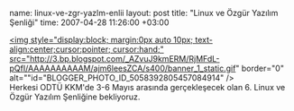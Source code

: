 name: linux-ve-zgr-yazlm-enlii
layout: post
title: "Linux ve Özgür Yazılım Şenliği"
time: 2007-04-28 11:26:00 +03:00

<a href="http://senlik.linux.org.tr/2007/"><img style="display:block; margin:0px auto 10px; text-align:center;cursor:pointer; cursor:hand;" src="http://3.bp.blogspot.com/_AZvuJ9kmERM/RjMFdL-pQfI/AAAAAAAAAAM/ajm6leesZCA/s400/banner_1_static.gif" border="0" alt=""id="BLOGGER_PHOTO_ID_5058392805457084914" /></a><br />Herkesi ODTÜ KKM'de 3-6 Mayıs arasında gerçekleşecek olan 6. Linux ve Özgür Yazılım Şenliğine bekliyoruz.
